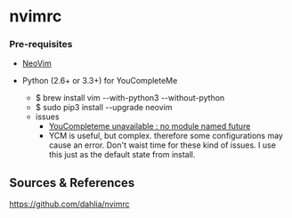 # nvimrc

### Pre-requisites

- [NeoVim](https://github.com/neovim/neovim/)

- Python (2.6+ or 3.3+) for YouCompleteMe
	- $ brew install vim --with-python3 --without-python
	- $ sudo pip3 install --upgrade neovim
	- issues
		- [YouCompleteme unavailable : no module named future](https://github.com/Valloric/YouCompleteMe/issues/2271)
        - YCM is useful, but complex. therefore some configurations may cause an error. Don't waist time for these kind of issues. I use this just as the default state from install.

Sources & References
---
https://github.com/dahlia/nvimrc
